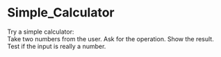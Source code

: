 # Simple_Calculator
Try a simple calculator:  
Take two numbers from the user. 
Ask for the operation. 
Show the result. 
Test if the input is really a number. 
